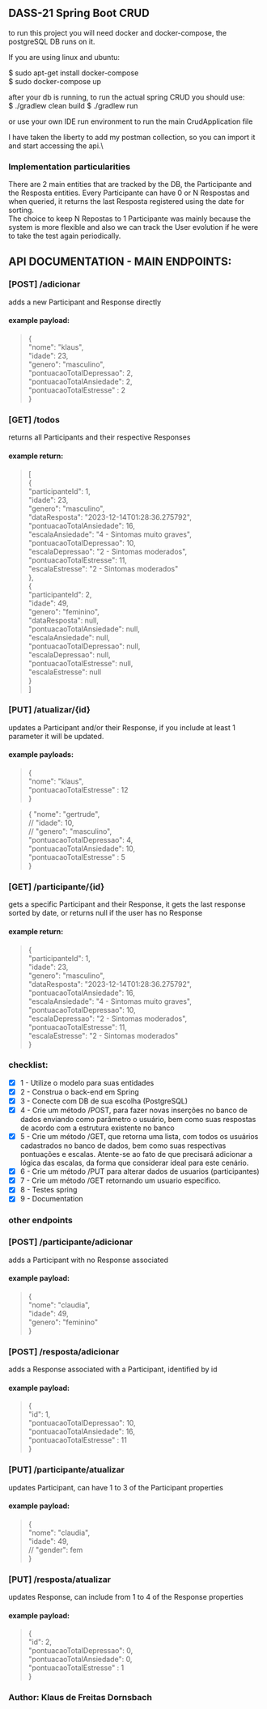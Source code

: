 ## DASS-21 Spring Boot CRUD

to run this project you will need docker and docker-compose, the postgreSQL DB runs on it.

If you are using linux and ubuntu:

$ sudo apt-get install docker-compose \
$ sudo docker-compose up 

after your db is running, to run the actual spring CRUD you should use: \
$ ./gradlew clean build
$ ./gradlew run

or use your own IDE run environment to run the main CrudApplication file

I have taken the liberty to add my postman collection, so you can import it and start accessing the api.\

### Implementation particularities
There are 2 main entities that are tracked by the DB, the Participante and the Resposta entities. Every Participante can have 0 or N Respostas and when queried, it returns the last Resposta registered using the date for sorting.\
The choice to keep N Repostas to 1 Participante was mainly because the system is more flexible and also we can track the User evolution if he were to take the test again periodically.
## API DOCUMENTATION - MAIN ENDPOINTS:
### [POST] /adicionar
adds a new Participant and Response directly
#### example payload:
> {\
"nome": "klaus",\
"idade": 23,\
"genero": "masculino",\
"pontuacaoTotalDepressao": 2,\
"pontuacaoTotalAnsiedade": 2,\
"pontuacaoTotalEstresse" : 2\
}

### [GET] /todos
returns all Participants and their respective Responses 
#### example return:
>[\
{\
"participanteId": 1,\
"idade": 23,\
"genero": "masculino",\
"dataResposta": "2023-12-14T01:28:36.275792",\
"pontuacaoTotalAnsiedade": 16,\
"escalaAnsiedade": "4 - Sintomas muito graves",\
"pontuacaoTotalDepressao": 10,\
"escalaDepressao": "2 - Sintomas moderados",\
"pontuacaoTotalEstresse": 11,\
"escalaEstresse": "2 - Sintomas moderados"\
},\
{\
"participanteId": 2,\
"idade": 49,\
"genero": "feminino",\
"dataResposta": null,\
"pontuacaoTotalAnsiedade": null,\
"escalaAnsiedade": null,\
"pontuacaoTotalDepressao": null,\
"escalaDepressao": null,\
"pontuacaoTotalEstresse": null,\
"escalaEstresse": null\
}\
]

### [PUT] /atualizar/{id}
updates a Participant and/or their Response, if you include at least 1 parameter it will be updated.
#### example payloads:
> {\
"nome": "klaus",\
"pontuacaoTotalEstresse" : 12\
}

> {
"nome": "gertrude",\
// "idade": 10,\
// "genero": "masculino",\
"pontuacaoTotalDepressao": 4,\
"pontuacaoTotalAnsiedade": 10,\
"pontuacaoTotalEstresse" : 5\
}

### [GET] /participante/{id}
gets a specific Participant and their Response, it gets the last response sorted by date, or returns null if the user has no Response
#### example return:
> {\
"participanteId": 1,\
"idade": 23,\
"genero": "masculino",\
"dataResposta": "2023-12-14T01:28:36.275792",\
"pontuacaoTotalAnsiedade": 16,\
"escalaAnsiedade": "4 - Sintomas muito graves",\
"pontuacaoTotalDepressao": 10,\
"escalaDepressao": "2 - Sintomas moderados",\
"pontuacaoTotalEstresse": 11,\
"escalaEstresse": "2 - Sintomas moderados"\
}

### checklist:
- [x] 1 - Utilize o modelo para suas entidades
- [x] 2 - Construa o back-end em Spring
- [x] 3 - Conecte com DB de sua escolha (PostgreSQL)
- [x] 4 - Crie um método /POST, para fazer novas inserções no banco de dados enviando como parâmetro o usuário, bem como suas respostas de acordo com a estrutura existente no banco
- [x] 5 - Crie um método /GET, que retorna uma lista, com todos os usuários cadastrados no banco de dados, bem como suas respectivas pontuações e escalas. Atente-se ao fato de que precisará adicionar a lógica das escalas, da forma que considerar ideal para este cenário.
- [x] 6 - Crie um método /PUT para alterar dados de usuarios (participantes)
- [x] 7 - Crie um método /GET retornando um usuario especifico.
- [x] 8 - Testes spring
- [x] 9 - Documentation

### other endpoints
### [POST] /participante/adicionar
adds a Participant with no Response associated
#### example payload:
> {\
"nome": "claudia",\
"idade": 49,\
"genero": "feminino"\
}
### [POST] /resposta/adicionar
adds a Response associated with a Participant, identified by id
#### example payload:
> {\
"id": 1,\
"pontuacaoTotalDepressao": 10,\
"pontuacaoTotalAnsiedade": 16,\
"pontuacaoTotalEstresse" : 11\
}
### [PUT] /participante/atualizar
updates Participant, can have 1 to 3 of the Participant properties
#### example payload:
> {\
"nome": "claudia",\
"idade": 49,\
// "gender": fem\
}
### [PUT] /resposta/atualizar
updates Response, can include from 1 to 4 of the Response properties
#### example payload:
> { \
"id": 2,\
"pontuacaoTotalDepressao": 0,\
"pontuacaoTotalAnsiedade": 0,\
"pontuacaoTotalEstresse" : 1\
}

### Author: Klaus de Freitas Dornsbach